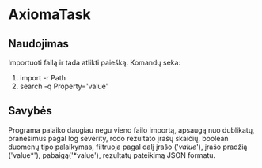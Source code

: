# AxiomaTask

## Naudojimas

Importuoti failą ir tada atlikti paiešką. Komandų seka:
1. import -r Path 
2. search -q Property='value' 

## Savybės
Programa palaiko daugiau negu vieno failo importą, apsaugą nuo dublikatų, pranešimus pagal log severity, rodo rezultato įrašų skaičių, boolean duomenų tipo palaikymas, 
filtruoja pagal dalį įrašo ('*value*'), įrašo pradžią ('value*'), pabaigą('*value'), rezultatų pateikimą JSON formatu.
